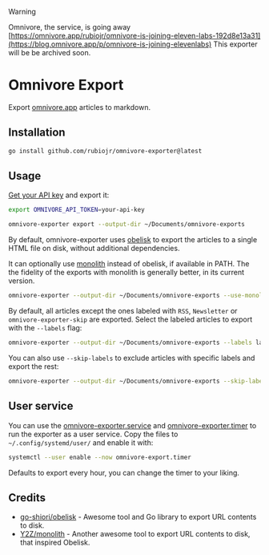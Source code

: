 > [!Warning]
> Omnivore, the service, is going away [https://omnivore.app/rubiojr/omnivore-is-joining-eleven-labs-192d8e13a31](https://blog.omnivore.app/p/omnivore-is-joining-elevenlabs)
> This exporter will be be archived soon.

# Omnivore Export

Export [omnivore.app](https://omnivore.app) articles to markdown.

## Installation

```bash
go install github.com/rubiojr/omnivore-exporter@latest
```

## Usage

[Get your API key](https://docs.omnivore.app/integrations/api.html#getting-an-api-token) and export it:
```bash
export OMNIVORE_API_TOKEN=your-api-key
```

```bash
omnivore-exporter export --output-dir ~/Documents/omnivore-exports
```

By default, omnivore-exporter uses [obelisk](https://github.com/go-shiori/obelisk) to export the articles to a single HTML file on disk, without additional dependencies.

It can optionally use [monolith](https://github.com/Y2Z/monolith) instead of obelisk, if available in PATH. The the fidelity of the exports with monolith is generally better, in its current version.

```bash
omnivore-exporter --output-dir ~/Documents/omnivore-exports --use-monolith
```

By default, all articles except the ones labeled with `RSS`, `Newsletter` or `omnivore-exporter-skip` are exported. Select the labeled articles to export with the `--labels` flag:

```bash
omnivore-exporter --output-dir ~/Documents/omnivore-exports --labels label-to-export --labels another-label
```

You can also use `--skip-labels` to exclude articles with specific labels and export the rest:

```bash
omnivore-exporter --output-dir ~/Documents/omnivore-exports --skip-labels label-to-skip
```

## User service

You can use the [omnivore-exporter.service](/extra/omnivore-exporter.service) and [omnivore-exporter.timer](/extra/omnivore-exporter.timer) to run the exporter as a user service. Copy the files to `~/.config/systemd/user/` and enable it with:

```bash
systemctl --user enable --now omnivore-export.timer
```

Defaults to export every hour, you can change the timer to your liking.

## Credits

- [go-shiori/obelisk](https://github.com/go-shiori/obelisk) - Awesome tool and Go library to export URL contents to disk.
- [Y2Z/monolith](https://github.com/Y2Z/monolith) - Another awesome tool to export URL contents to disk, that inspired Obelisk.
